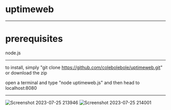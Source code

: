 # uptimeweb

---

# prerequisites 

node.js

---

to install, simply "git clone https://github.com/colebolebole/uptimeweb.git" or download the zip

open a terminal and type "node uptimeweb.js" and then head to localhost:8080

---




![Screenshot 2023-07-25 213946](https://github.com/colebolebole/uptimeweb/assets/88512222/94787383-730e-43e1-94be-473f7b5e0c58)
![Screenshot 2023-07-25 214001](https://github.com/colebolebole/uptimeweb/assets/88512222/e5191044-ebdf-4bab-837a-d8096ace7066)
